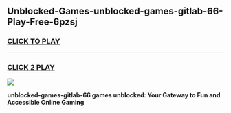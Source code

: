 
## Unblocked-Games-unblocked-games-gitlab-66-Play-Free-6pzsj
<h3>
<a href="https://premium76.site?title=unblocked-games-gitlab-66&ref=15A">CLICK TO PLAY</a></h3>
<hr>

<h3>
<a href="https://premium76.site?title=unblocked-games-gitlab-66&ref=15A">CLICK 2 PLAY</a>
  
</h3>

<a href="https://premium76.site?title=unblocked-games-gitlab-66&ref=15A"><img src="https://clearcache.store/games.png"></a>


**unblocked-games-gitlab-66 games unblocked: Your Gateway to Fun and Accessible Online Gaming**
